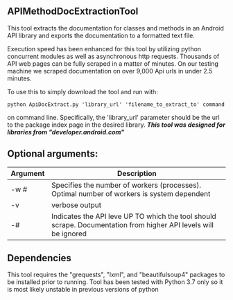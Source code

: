 

## APIMethodDocExtractionTool
 This tool extracts the documentation for classes and methods in an Android API library and exports the documentation to 
a formatted text file. 

 Execution speed has been enhanced for this tool by utilizing python concurrent modules as well as asynchronous http 
requests. Thousands of API web pages can be fully scraped in a matter of minutes. On our testing machine we scraped 
documentation on over 9,000 Api urls in under 2.5 minutes.

 To use this to simply download the tool and run with:
 
`
 python ApiDocExtract.py 'library_url' 'filename_to_extract_to' command
`

on command line. Specifically, the 'library_url' parameter should be the url to the package index page in the desired 
library. 
***This tool was designed for libraries from "developer.android.com"***

## Optional arguments: 
| Argument | Description | 
|----------|-------------| 
|-w # | Specifies the number of workers (processes). Optimal number of workers is system dependent| 
|-v | verbose output |
|-# | Indicates the API leve UP TO which the tool should scrape. Documentation from higher API levels will be ignored|

 ## Dependencies
 This tool requires the "grequests", "lxml", and "beautifulsoup4" packages to be installed prior to running. Tool
has been tested with Python 3.7 only so it is most likely unstable in previous versions of python


